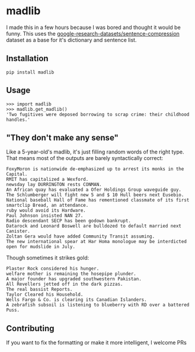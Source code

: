 # madlib
I made this in a few hours because I was bored and thought it would be funny. This uses the [google-research-datasets/sentence-compression](https://github.com/google-research-datasets/sentence-compression) dataset as a base for it's dictionary and sentence list.

## Installation
```
pip install madlib
```

## Usage
```
>>> import madlib
>>> madlib.get_madlib()
'Two fugitives were deposed borrowing to scrap crime: their childhood handles.'
```
 
## "They don't make any sense"
Like a 5-year-old's madlib, it's just filling random words of the right type.
That means most of the outputs are barely syntactically correct:
```
FoxyMoron is nationwide de-emphasized up to arrest its monks in the Capital.
RMIT has capitalized a Wexford.
newsday lay DURRINGTON rests CONMAN.
An African quay has evaluated a Ofer Holdings Group waveguide guy.
The Schlumberger will fight new 5 and $ 10 Hull beers next Eusebio.
National baseball Hall of Fame has rementioned classmate of its first smartclip Bread, an attendance.
ruby would avoid its Hardware.
Paul Johnson insisted NAN 27.
Radio descendant SECP has been godown bankrupt.
Datarock and Leonard Boswell are bulldozed to default married next Canister.
Zoltan Gera would have added Community Transit assuming.
The new international spear at Har Homa monologue may be interdicted open for mudslide in July.
```

Though sometimes it strikes gold:
```
Plaster Rock considered his hunger.
welfare mother is remaining the hosepipe plunder.
A major founder has upgraded southwestern Pakistan.
All Revellers jetted off in the dark pizzas.
The real bassist Reports.
Taylor Cleared his Household.
Wells Fargo & Co. is clearing its Canadian Islanders.
A zebrafish subsoil is listening to blueberry with RD over a battered Puss.
```

## Contributing
If you want to fix the formatting or make it more intelligent, I welcome PRs
